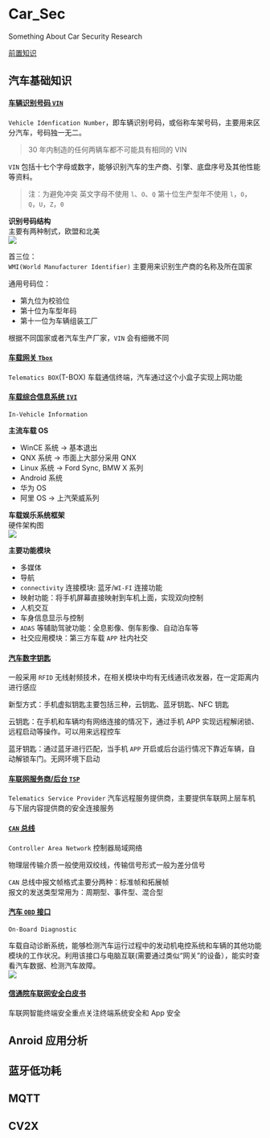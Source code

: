 # Car_Sec
Something About Car Security Research

[前置知识](https://github.com/Darenfy/Car_Sec/blob/main/%E8%BD%A6%E8%81%94%E7%BD%91%E5%AE%89%E5%85%A8%E5%89%8D%E7%BD%AE%E7%9F%A5%E8%AF%86.html)

## 汽车基础知识  
#### [车辆识别号码 ``VIN``](https://baike.baidu.com/item/%E8%BD%A6%E8%BE%86%E8%AF%86%E5%88%AB%E5%8F%B7%E7%A0%81/4338309?fromtitle=%E6%B1%BD%E8%BD%A6VIN%E7%A0%81&fromid=10965781)  
``Vehicle Idenfication Number``，即车辆识别号码，或俗称车架号码，主要用来区分汽车，号码独一无二。
> 30 年内制造的任何两辆车都不可能具有相同的 VIN

``VIN`` 包括十七个字母或数字，能够识别汽车的生产商、引擎、底盘序号及其他性能等资料。  
> 注：为避免冲突
> 英文字母不使用 
> ``l``、``O``、``Q`` 
> 第十位生产型年不使用 ``l``，``O``，``Q``，``U``，``Z``，``0``

**识别号码结构**  
主要有两种制式，欧盟和北美  
![](https://bkimg.cdn.bcebos.com/pic/d31b0ef41bd5ad6e73ac79c981cb39dbb6fd3cbf?x-bce-process=image/watermark,image_d2F0ZXIvYmFpa2U3Mg==,g_7,xp_5,yp_5/format,f_auto)

首三位：  
``WMI(World Manufacturer Identifier)`` 主要用来识别生产商的名称及所在国家  

通用号码位：  
- 第九位为校验位  
- 第十位为车型年码  
- 第十一位为车辆组装工厂

根据不同国家或者汽车生产厂家，``VIN`` 会有细微不同

#### [车载网关 ``Tbox``](http://murata.eetrend.com/article/2019-09/1003013.html)  
``Telematics BOX``(T-BOX) 车载通信终端，汽车通过这个小盒子实现上网功能  

#### [车载综合信息系统 ``IVI``](https://zhuanlan.zhihu.com/p/149469194)  
``In-Vehicle Information``

**主流车载 OS**  
- WinCE 系统 -> 基本退出  
- QNX 系统 -> 市面上大部分采用 QNX  
- Linux 系统 -> Ford Sync, BMW X 系列  
- Android 系统  
- 华为 OS  
- 阿里 OS -> 上汽荣威系列  

**车载娱乐系统框架**  
硬件架构图  
![](https://pic1.zhimg.com/80/v2-d8d26ec303ff0cb0fafae2ca2ee2506c_1440w.jpg)

**主要功能模块**  
- 多媒体  
- 导航  
- ``connectivity`` 连接模块: 蓝牙/``WI-FI`` 连接功能  
- 映射功能：将手机屏幕直接映射到车机上面，实现双向控制  
- 人机交互  
- 车身信息显示与控制  
- ``ADAS`` 等辅助驾驶功能：全息影像、倒车影像、自动泊车等  
- 社交应用模块：第三方车载 ``APP`` 社内社交

#### [汽车数字钥匙](https://www.ifanr.com/1249189)  
一般采用 ``RFID`` 无线射频技术，在相关模块中均有无线通讯收发器，在一定距离内进行感应  

新型方式：手机虚拟钥匙主要包括三种，云钥匙、蓝牙钥匙、NFC 钥匙  

云钥匙：在手机和车辆均有网络连接的情况下，通过手机 APP 实现远程解闭锁、远程启动等操作。可以用来远程控车

蓝牙钥匙：通过蓝牙进行匹配，当手机 ``APP`` 开启或后台运行情况下靠近车辆，自动解锁车门。无网环境下启动

#### [车联网服务商/后台 ``TSP``](https://www.sohu.com/a/13141642_120865)  
``Telematics Service Provider`` 汽车远程服务提供商，主要提供车联网上层车机与下层内容提供商的安全连接服务  

#### [``CAN`` 总线](https://zhuanlan.zhihu.com/p/30657287)  
``Controller Area Network`` 控制器局域网络  

物理层传输介质一般使用双绞线，传输信号形式一般为差分信号

``CAN`` 总线中报文帧格式主要分两种：标准帧和拓展帧  
报文的发送类型常用为：周期型、事件型、混合型  

#### [汽车 ``OBD`` 接口](https://jingyan.baidu.com/article/09ea3ede649fc9c0aede39f9.html)  
``On-Board Diagnostic``

车载自动诊断系统，能够检测汽车运行过程中的发动机电控系统和车辆的其他功能模块的工作状况。利用该接口与电脑互联(需要通过类似“网关”的设备），能实时查看汽车数据、检测汽车故障。  
![](https://exp-picture.cdn.bcebos.com/92174dbbf82064fb19f129928e6104a354e96f4d.jpg?x-bce-process=image%2Fresize%2Cm_lfit%2Cw_500%2Climit_1%2Fquality%2Cq_80)  

#### [信通院车联网安全白皮书](http://www.caict.ac.cn/kxyj/qwfb/bps/201804/P020170921430215345026.pdf)  
车联网智能终端安全重点关注终端系统安全和 App 安全

## Anroid 应用分析  


## 蓝牙低功耗  


## MQTT  


## CV2X  

